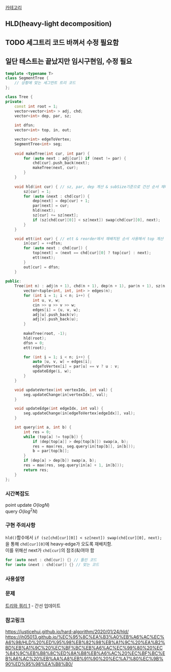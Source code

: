 [카테고리](/README.md)
## HLD(heavy-light decomposition)
## TODO 세그트리 코드 바껴서 수정 필요함
## 일단 테스트는 끝났지만 임시구현임, 수정 필요
```cpp
template <typename T>
class SegmentTree {
    // 상황에 맞는 세그먼트 트리 코드
};

class Tree {
private:
    const int root = 1;
    vector<vector<int> > adj, chd;
    vector<int> dep, par, sz;
    
    int dfsn;
    vector<int> top, in, out;

    vector<int> edgeToVertex;
    SegmentTree<int> seg;
    
    void makeTree(int cur, int par) {
        for (auto next : adj[cur]) if (next != par) {
            chd[cur].push_back(next);
            makeTree(next, cur);
        }
    }
    
    void hld(int cur) { // sz, par, dep 계산 & subSize기준으로 간선 순서 재배치
        sz[cur] = 1;
        for (auto &next : chd[cur]) {
            dep[next] = dep[cur] + 1;
            par[next] = cur;
            hld(next);
            sz[cur] += sz[next];
            if (sz[chd[cur][0]] < sz[next]) swap(chd[cur][0], next);
        }
    }

    void ett(int cur) { // ett & reorder에서 재배치된 순서 사용해서 top 계산
        in[cur] = ++dfsn;
        for (auto next : chd[cur]) {
            top[next] = (next == chd[cur][0] ? top[cur] : next);
            ett(next);
        }
        out[cur] = dfsn;
    }
    
public:
    Tree(int n) : adj(n + 1), chd(n + 1), dep(n + 1), par(n + 1), sz(n + 1), top(n + 1), in(n + 1), out(n + 1), edgeToVertex(n + 1), seg(n) {
        vector<tuple<int, int, int> > edges(n);
        for (int i = 1; i < n; i++) {
            int u, v, w;
            cin >> u >> v >> w;
            edges[i] = {u, v, w};
            adj[u].push_back(v);
            adj[v].push_back(u);
        }
        
        makeTree(root, -1);
        hld(root);
        dfsn = 0;
        ett(root);

        for (int i = 1; i < n; i++) {
            auto [u, v, w] = edges[i];
            edgeToVertex[i] = par[u] == v ? u : v;
            updateEdge(i, w);
        }
    }

    void updateVertex(int vertexIdx, int val) {
        seg.updateChange(in[vertexIdx], val);
    }

    void updateEdge(int edgeIdx, int val) {
        seg.updateChange(in[edgeToVertex[edgeIdx]], val);
    }

    int query(int a, int b) {
        int res = 0;
        while (top[a] != top[b]) {
            if (dep[top[a]] > dep[top[b]]) swap(a, b);
            res = max(res, seg.query(in[top[b]], in[b]));
            b = par[top[b]];
        }
        if (dep[a] > dep[b]) swap(a, b);
        res = max(res, seg.query(in[a] + 1, in[b]));
        return res;
    }
};
```
### 시간복잡도
point update $O(logN)$   
query $O(log^2{N})$   

### 구현 주의사항
`hld()`함수에서 `if (sz[chd[cur][0]] < sz[next]) swap(chd[cur][0], next);`을 통해 `chd[cur][0]`에 heavy-edge가 오도록 재배치함.   
이를 위해선 next가 `chd[cur]`의 참조(&)여야 함   
```cpp
for (auto next : chd[cur]) {} // 틀린 코드
for (auto &next : chd[cur]) {} // 맞는 코드
```

### 사용설명


### 문제
[트리와 쿼리 1](https://www.acmicpc.net/problem/13510) - 간선 업데이트   

### 참고링크
https://justicehui.github.io/hard-algorithm/2020/01/24/hld/   
https://jh05013.github.io/%EC%95%8C%EA%B3%A0%EB%A6%AC%EC%A6%98/HLD%20%ED%95%98%EB%82%98%EB%A1%9C%20%EA%B2%BD%EB%A1%9C%20%EC%BF%BC%EB%A6%AC%EC%99%80%20%EC%84%9C%EB%B8%8C%ED%8A%B8%EB%A6%AC%20%EC%BF%BC%EB%A6%AC%20%EB%AA%A8%EB%91%90%20%EC%A7%80%EC%9B%90%ED%95%98%EA%B8%B0/   